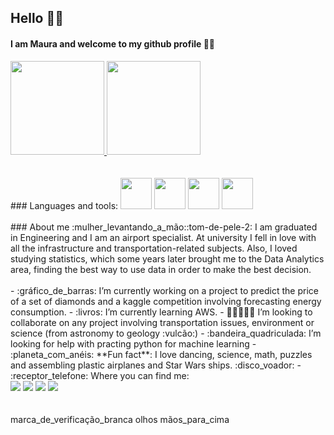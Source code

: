 ## Hello 👩‍💻
#### I am Maura and welcome to my github profile 🤸‍♀️
<div>
<a href="https://github.com/Maura-Santos">
<img height="150em" src="https://github-readme-stats.vercel.app/api/top-langs/?username=Maura-Santos&layout=compact&langs_count=7&theme=dracula"/>
<img height="150em" src="https://github-readme-stats.vercel.app/api?username=Maura-Santos&show_icons=true&theme=dracula&include_all_commits=true&count_private=true"/>
</a>
</div>
<br><br/>
### Languages and tools:
<img src="https://cdn.jsdelivr.net/gh/devicons/devicon/icons/python/python-original-wordmark.svg" width="50" height="50"/> <img src="https://cdn.jsdelivr.net/gh/devicons/devicon/icons/pandas/pandas-original-wordmark.svg" width="50" height="50"/>
<img src="https://cdn.jsdelivr.net/gh/devicons/devicon/icons/numpy/numpy-original-wordmark.svg" width="50" height="50"/>
<img src="https://cdn.jsdelivr.net/gh/devicons/devicon/icons/mysql/mysql-plain-wordmark.svg" width="50" height="50"/>
<br/><br/>
### About me :mulher_levantando_a_mão::tom-de-pele-2:
I am graduated in Engineering and I am an airport specialist.
At university I fell in love with all the infrastructure and transportation-related subjects.
Also, I loved studying statistics, which some years later brought me to the Data Analytics area, finding the best way to use data in order to make the best decision.
<br/><br/>
- :gráfico_de_barras: I’m currently working on a project to predict the price of a set of diamonds and a kaggle competition involving forecasting energy consumption.
- :livros: I’m currently learning AWS.
- 👨🏼‍🤝‍👨🏻 I’m looking to collaborate on any project involving transportation issues, environment or science (from astronomy to geology :vulcão:)
- :bandeira_quadriculada: I’m looking for help with practing python for machine learning
- :planeta_com_anéis: **Fun fact**: I love dancing, science, math, puzzles and assembling plastic airplanes and Star Wars ships. :disco_voador:
- :receptor_telefone: Where you can find me:
<div>
<a href="https://www.linkedin.com/in/carla-regina-b-jagosich/" target="_blank"><img src="https://img.shields.io/badge/-LinkedIn-%230077B5?style=for-the-badge&logo=linkedin&logoColor=white" target="_blank"></a>
<a href="https://public.tableau.com/app/profile/carla.regina7813" target="_blank"><img src="https://img.shields.io/badge/Tableau-F8F8FF?style=for-the-badge&logo=tableau&logoColor=blue" target="_blank"></a>
<a href="https://medium.com/@carla.reginabj" target="_blank"><img src="https://img.shields.io/badge/Medium-FFFFFF?style=for-the-badge&logo=Medium&logoColor=black" target="_blank"></a>
<a href="https://www.hackerrank.com/carla_reginabj" target="_blank"><img src="https://img.shields.io/badge/HackerHank-32CD32?style=for-the-badge&logo=hackerhank&logoColor=blue" target="_blank"></a>
</div>
<br/><br/>
marca_de_verificação_branca
olhos
mãos_para_cima














